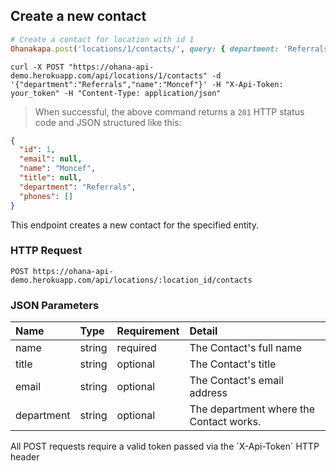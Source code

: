 ## Create a new contact

```ruby
# Create a contact for location with id 1
Ohanakapa.post('locations/1/contacts/', query: { department: 'Referrals', name: 'Moncef' })
```

```shell
curl -X POST "https://ohana-api-demo.herokuapp.com/api/locations/1/contacts" -d '{"department":"Referrals","name":"Moncef"}' -H "X-Api-Token: your_token" -H "Content-Type: application/json"
```

> When successful, the above command returns a `201` HTTP status code and JSON
> structured like this:

```json
{
  "id": 1,
  "email": null,
  "name": "Moncef",
  "title": null,
  "department": "Referrals",
  "phones": []
}
```

This endpoint creates a new contact for the specified entity.

### HTTP Request

`POST https://ohana-api-demo.herokuapp.com/api/locations/:location_id/contacts`

### JSON Parameters

| Name | Type | Requirement | Detail |
|:-----|:-----|:---------|:-------|
| name | string | required | The Contact's full name |
| title | string | optional | The Contact's title |
| email | string | optional | The Contact's email address |
| department | string | optional | The department where the Contact works. |

<aside class="warning">All POST requests require a valid token passed via the
`X-Api-Token` HTTP header</aside>
